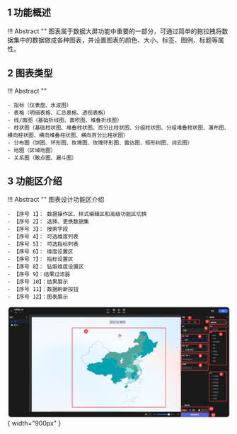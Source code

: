 ## 1 功能概述

!!! Abstract ""
    图表属于数据大屏功能中重要的一部分，可通过简单的拖拉拽将数据集中的数据做成各种图表，并设置图表的颜色、大小、标签、图例、标题等属性。

## 2 图表类型
!!! Abstract ""

    - 指标（仪表盘、水波图）
    - 表格（明细表格、汇总表格、透视表格）
    - 线/面图（基础折线图、面积图、堆叠折线图）
    - 柱状图（基础柱状图、堆叠柱状图、百分比柱状图、分组柱状图、分组堆叠柱状图、瀑布图、横向柱状图、横向堆叠柱状图、横向百分比柱状图）
    - 分布图（饼图、环形图、玫瑰图、玫瑰环形图、雷达图、矩形树图、词云图）
    - 地图（区域地图）
    - 关系图（散点图、漏斗图）

## 3 功能区介绍

!!! Abstract ""
    图表设计功能区介绍

    - 【序号 1】： 数据操作区、样式编辑区和高级功能区切换
    - 【序号 2】： 选择、更换数据集
    - 【序号 3】： 搜索字段
    - 【序号 4】： 可选维度列表
    - 【序号 5】： 可选指标列表
    - 【序号 6】： 维度设置区
    - 【序号 7】： 指标设置区
    - 【序号 8】： 钻取维度设置区
    - 【序号 9】：结果过滤器
    - 【序号 10】：结果展示
    - 【序号 11】：数据刷新按钮
    - 【序号 12】：图表展示

![视图主功能区](../../img/view_generation/2.0t数据大屏图表功能区.png){ width="900px" }
